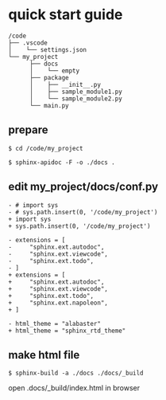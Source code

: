 # quick start guide

```
/code
├── .vscode
│    └── settings.json
└── my_project
      ├── docs
      │    └── empty
      ├── package
      │    ├── __init__.py
      │    ├── sample_module1.py
      │    └── sample_module2.py
      └── main.py
```

## prepare
```
$ cd /code/my_project
```

```
$ sphinx-apidoc -F -o ./docs .
```

## edit my_project/docs/conf.py
```
- # import sys
- # sys.path.insert(0, '/code/my_project')
+ import sys
+ sys.path.insert(0, '/code/my_project')
```

```
- extensions = [
-     "sphinx.ext.autodoc",
-     "sphinx.ext.viewcode",
-     "sphinx.ext.todo",
- ]
+ extensions = [
+     "sphinx.ext.autodoc",
+     "sphinx.ext.viewcode",
+     "sphinx.ext.todo",
+     "sphinx.ext.napoleon",
+ ]
```

```
- html_theme = "alabaster"
+ html_theme = "sphinx_rtd_theme"
```

## make html file
```
$ sphinx-build -a ./docs ./docs/_build
```

open .docs/_build/index.html in browser